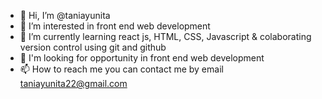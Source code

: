 - 👋 Hi, I’m @taniayunita
- 👀 I’m interested in front end web development
- 🌱 I’m currently learning react js, HTML, CSS, Javascript & colaborating version control using git and github
- 🌱 I'm looking for opportunity in front end web development
- 📫 How to reach me you can contact me by email taniayunita22@gmail.com

<!---
taniayunita/taniayunita is a ✨ special ✨ repository because its `README.md` (this file) appears on your GitHub profile.
You can click the Preview link to take a look at your changes.
--->
